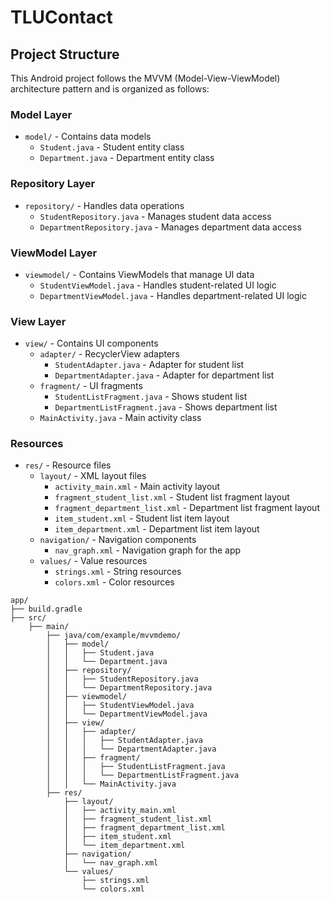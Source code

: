 # TLUContact
## Project Structure

This Android project follows the MVVM (Model-View-ViewModel) architecture pattern and is organized as follows:

### Model Layer
- `model/` - Contains data models
  - `Student.java` - Student entity class
  - `Department.java` - Department entity class

### Repository Layer  
- `repository/` - Handles data operations
  - `StudentRepository.java` - Manages student data access
  - `DepartmentRepository.java` - Manages department data access

### ViewModel Layer
- `viewmodel/` - Contains ViewModels that manage UI data
  - `StudentViewModel.java` - Handles student-related UI logic
  - `DepartmentViewModel.java` - Handles department-related UI logic

### View Layer
- `view/` - Contains UI components
  - `adapter/` - RecyclerView adapters
    - `StudentAdapter.java` - Adapter for student list
    - `DepartmentAdapter.java` - Adapter for department list
  - `fragment/` - UI fragments
    - `StudentListFragment.java` - Shows student list
    - `DepartmentListFragment.java` - Shows department list
  - `MainActivity.java` - Main activity class

### Resources
- `res/` - Resource files
  - `layout/` - XML layout files
    - `activity_main.xml` - Main activity layout
    - `fragment_student_list.xml` - Student list fragment layout
    - `fragment_department_list.xml` - Department list fragment layout
    - `item_student.xml` - Student list item layout
    - `item_department.xml` - Department list item layout
  - `navigation/` - Navigation components
    - `nav_graph.xml` - Navigation graph for the app
  - `values/` - Value resources
    - `strings.xml` - String resources
    - `colors.xml` - Color resources

```plaintext
app/
├── build.gradle
├── src/
    ├── main/
        ├── java/com/example/mvvmdemo/
        │   ├── model/
        │   │   ├── Student.java
        │   │   └── Department.java
        │   ├── repository/
        │   │   ├── StudentRepository.java
        │   │   └── DepartmentRepository.java
        │   ├── viewmodel/
        │   │   ├── StudentViewModel.java
        │   │   └── DepartmentViewModel.java
        │   ├── view/
        │   │   ├── adapter/
        │   │   │   ├── StudentAdapter.java
        │   │   │   └── DepartmentAdapter.java
        │   │   ├── fragment/
        │   │   │   ├── StudentListFragment.java
        │   │   │   └── DepartmentListFragment.java
        │   │   └── MainActivity.java
        ├── res/
            ├── layout/
            │   ├── activity_main.xml
            │   ├── fragment_student_list.xml
            │   ├── fragment_department_list.xml
            │   ├── item_student.xml
            │   └── item_department.xml
            ├── navigation/
            │   └── nav_graph.xml
            └── values/
                ├── strings.xml
                └── colors.xml
```